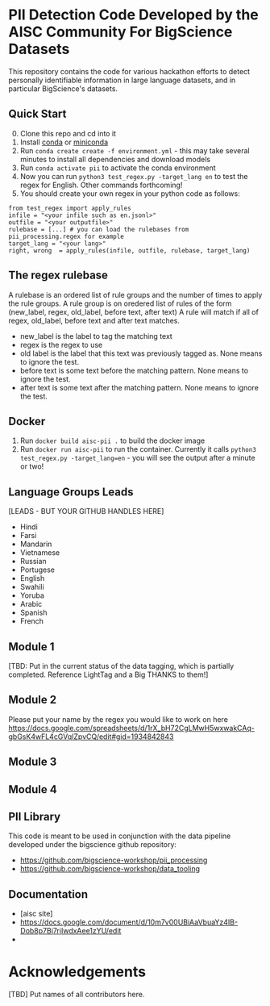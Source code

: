 # PII Detection Code Developed by the AISC Community For BigScience Datasets

This repository contains the code for various hackathon efforts to detect personally identifiable information in large language datasets, and in particular BigScience's datasets.

## Quick Start
0. Clone this repo and cd into it
1. Install [conda](https://www.anaconda.com/products/individual) or [miniconda](https://docs.conda.io/en/latest/miniconda.html)
2. Run `conda create create -f environment.yml` - this may take several minutes to install all dependencies and download models
3. Run `conda activate pii` to activate the conda environment
4. Now you can run `python3 test_regex.py -target_lang en` to test the regex for English. Other commands forthcoming!
5. You should create your own regex in your python code as follows:

```
from test_regex import apply_rules
infile = "<your infile such as en.jsonl>"
outfile = "<your outputfile>"
rulebase = [...] # you can load the rulebases from pii_processing.regex for example
target_lang = "<your lang>"
right, wrong  = apply_rules(infile, outfile, rulebase, target_lang)
```
## The regex rulebase 

A rulebase is an ordered list of rule groups and the number of times to apply the rule groups.
A rule group is on oredered list of rules of the form (new_label, regex, old_label, before text, after text)
A rule will match if all of regex, old_label, before text and after text matches. 
 - new_label is the label to tag the matching text
 - regex is the regex to use
 - old label is the label that this text was previously tagged as.  None means to ignore the test.  
 - before text is some text before the matching pattern. None means to ignore the test.
 - after text is some text after the matching pattern. None means to ignore the test.

## Docker
1. Run `docker build aisc-pii .` to build the docker image
2. Run `docker run aisc-pii` to run the container. Currently it calls `python3 test_regex.py -target_lang=en` - you will see the output after a minute or two!

## Language Groups Leads
[LEADS - BUT YOUR GITHUB HANDLES HERE]
- Hindi
- Farsi
- Mandarin
- Vietnamese
- Russian
- Portugese
- English
- Swahili
- Yoruba
- Arabic
- Spanish
- French

## Module 1
[TBD: Put in the current status of the data tagging, which is partially completed. Reference LightTag and a Big THANKS to them!]

## Module 2
Please put your name by the regex you would like to work on here https://docs.google.com/spreadsheets/d/1rX_bH72CgLMwH5wxwakCAq-gbGsK4wFL4cGVqIZpvCQ/edit#gid=1934842843

## Module 3

## Module 4

## PII Library
This code is meant to be used in conjunction with the data pipeline developed under the bigscience github repository:
- https://github.com/bigscience-workshop/pii_processing
- https://github.com/bigscience-workshop/data_tooling

## Documentation
- [aisc site]
- https://docs.google.com/document/d/10m7v00UBiAaVbuaYz4IB-Dob8p7Bj7rjIwdxAee1zYU/edit
- 
# Acknowledgements

[TBD] Put names of all contributors here.


